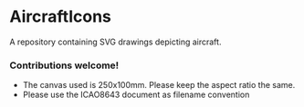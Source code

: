 # AircraftIcons

A repository containing SVG drawings depicting aircraft.


### Contributions welcome!
* The canvas used is 250x100mm. Please keep the aspect ratio the same.
* Please use the ICAO8643 document as filename convention
